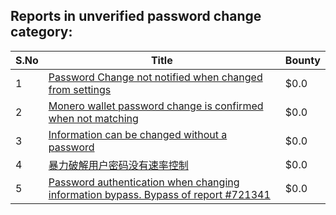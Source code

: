 ## Reports in unverified password change category:
| S.No | Title | Bounty |
| ---- | ----- | ------ |
| 1 | [Password Change not notified when changed from settings](https://hackerone.com/reports/242846) | $0.0 |
| 2 | [Monero wallet password change is confirmed when not matching](https://hackerone.com/reports/803028) | $0.0 |
| 3 | [Information can be changed without a password](https://hackerone.com/reports/721341) | $0.0 |
| 4 | [暴力破解用户密码没有速率控制](https://hackerone.com/reports/854424) | $0.0 |
| 5 | [Password authentication when changing information bypass. Bypass of report #721341](https://hackerone.com/reports/1040373) | $0.0 |